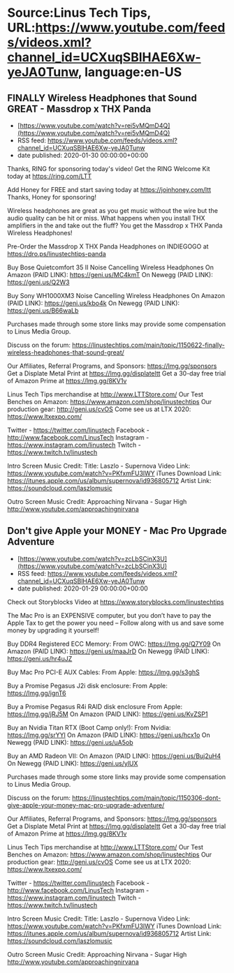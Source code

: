 # Source:Linus Tech Tips, URL:https://www.youtube.com/feeds/videos.xml?channel_id=UCXuqSBlHAE6Xw-yeJA0Tunw, language:en-US

## FINALLY Wireless Headphones that Sound GREAT - Massdrop x THX Panda
 - [https://www.youtube.com/watch?v=rei5vMQmD4Q](https://www.youtube.com/watch?v=rei5vMQmD4Q)
 - RSS feed: https://www.youtube.com/feeds/videos.xml?channel_id=UCXuqSBlHAE6Xw-yeJA0Tunw
 - date published: 2020-01-30 00:00:00+00:00

Thanks, RING for sponsoring today's video! Get the RING Welcome Kit today at https://ring.com/LTT

Add Honey for FREE and start saving today at https://joinhoney.com/ltt
Thanks, Honey for sponsoring!

Wireless headphones are great as you get music without the wire but the audio quality can be hit or miss. What happens when you install THX amplifiers in the and take out the fluff? You get the Massdrop x THX Panda Wireless Headphones!

Pre-Order the Massdrop X THX Panda Headphones on INDIEGOGO at https://dro.ps/linustechtips-panda

Buy Bose Quietcomfort 35 II Noise Cancelling Wireless Headphones
On Amazon (PAID LINK): https://geni.us/MC4kmT
On Newegg (PAID LINK): https://geni.us/Q2W3

Buy Sony WH1000XM3 Noise Cancelling Wireless Headphones
On Amazon (PAID LINK): https://geni.us/kbo4k
On Newegg (PAID LINK): https://geni.us/B66waLb

Purchases made through some store links may provide some compensation to Linus Media Group.

Discuss on the forum: https://linustechtips.com/main/topic/1150622-finally-wireless-headphones-that-sound-great/

Our Affiliates, Referral Programs, and Sponsors: https://lmg.gg/sponsors
Get a Displate Metal Print at https://lmg.gg/displateltt
Get a 30-day free trial of Amazon Prime at https://lmg.gg/8KV1v

Linus Tech Tips merchandise at http://www.LTTStore.com/ 
Our Test Benches on Amazon: https://www.amazon.com/shop/linustechtips 
Our production gear: http://geni.us/cvOS
Come see us at LTX 2020: https://www.ltxexpo.com/

Twitter - https://twitter.com/linustech
Facebook - http://www.facebook.com/LinusTech
Instagram - https://www.instagram.com/linustech
Twitch - https://www.twitch.tv/linustech 

Intro Screen Music Credit:
Title: Laszlo - Supernova
Video Link: https://www.youtube.com/watch?v=PKfxmFU3lWY
iTunes Download Link: https://itunes.apple.com/us/album/supernova/id936805712
Artist Link: https://soundcloud.com/laszlomusic

Outro Screen Music Credit: Approaching Nirvana - Sugar High http://www.youtube.com/approachingnirvana

## Don't give Apple your MONEY - Mac Pro Upgrade Adventure
 - [https://www.youtube.com/watch?v=zcLbSCinX3U](https://www.youtube.com/watch?v=zcLbSCinX3U)
 - RSS feed: https://www.youtube.com/feeds/videos.xml?channel_id=UCXuqSBlHAE6Xw-yeJA0Tunw
 - date published: 2020-01-29 00:00:00+00:00

Check out Storyblocks Video at https://www.storyblocks.com/linustechtips

The Mac Pro is an EXPENSIVE computer, but you don’t have to pay the Apple Tax to get the power you need – Follow along with us and save some money by upgrading it yourself!

Buy DDR4 Registered ECC Memory:
From OWC: https://lmg.gg/Q7Y09
On Amazon (PAID LINK): https://geni.us/maaJrD
On Newegg (PAID LINK): https://geni.us/hr4uJZ

Buy Mac Pro PCI-E AUX Cables:
From Apple: https://lmg.gg/s3ghS

Buy a Promise Pegasus J2i disk enclosure:
From Apple: https://lmg.gg/ignT6

Buy a Promise Pegasus R4i RAID disk enclosure
From Apple: https://lmg.gg/jRJ5M
On Amazon (PAID LINK): https://geni.us/KvZSP1

Buy an Nvidia Titan RTX (Boot Camp only!):
From Nvidia: https://lmg.gg/srYYl
On Amazon (PAID LINK): https://geni.us/hcx1o
On Newegg (PAID LINK): https://geni.us/uA5ob

Buy an AMD Radeon VII:
On Amazon (PAID LINK): https://geni.us/Buj2uH4
On Newegg (PAID LINK): https://geni.us/ylUX

Purchases made through some store links may provide some compensation to Linus Media Group.

Discuss on the forum: https://linustechtips.com/main/topic/1150306-dont-give-apple-your-money-mac-pro-upgrade-adventure/

Our Affiliates, Referral Programs, and Sponsors: https://lmg.gg/sponsors
Get a Displate Metal Print at https://lmg.gg/displateltt
Get a 30-day free trial of Amazon Prime at https://lmg.gg/8KV1v

Linus Tech Tips merchandise at http://www.LTTStore.com/ 
Our Test Benches on Amazon: https://www.amazon.com/shop/linustechtips 
Our production gear: http://geni.us/cvOS
Come see us at LTX 2020: https://www.ltxexpo.com/

Twitter - https://twitter.com/linustech
Facebook - http://www.facebook.com/LinusTech
Instagram - https://www.instagram.com/linustech
Twitch - https://www.twitch.tv/linustech 

Intro Screen Music Credit:
Title: Laszlo - Supernova
Video Link: https://www.youtube.com/watch?v=PKfxmFU3lWY
iTunes Download Link: https://itunes.apple.com/us/album/supernova/id936805712
Artist Link: https://soundcloud.com/laszlomusic

Outro Screen Music Credit: Approaching Nirvana - Sugar High http://www.youtube.com/approachingnirvana

